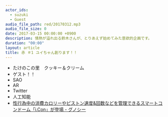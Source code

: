 ```yaml
---
actor_ids:
  - suzuki
  - Guest
audio_file_path: red/20170312.mp3
audio_file_size: 0
date: 2017-03-15 00:00:00 +0900
description: 情熱が溢れ出る鈴木さんが、とりあえず始めてみた意欲的企画です。
duration: "00:00"
layout: article
title: 赤 ＃1 ユイちゃん創ります！！
---
```

- たけのこの里　クッキー＆クリーム
- ゲスト！！
- SAO
- AR
- Twitter
- 人工知能
- [性行為中の消費カロリーやピストン速度&回数などを管理できるスマートコンドーム「i.Con」が登場 - グノシー](https://gunosy.com/articles/aDWbY)

